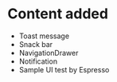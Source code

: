 
# Content added

- Toast message
- Snack bar
- NavigationDrawer
- Notification 
- Sample UI test by Espresso